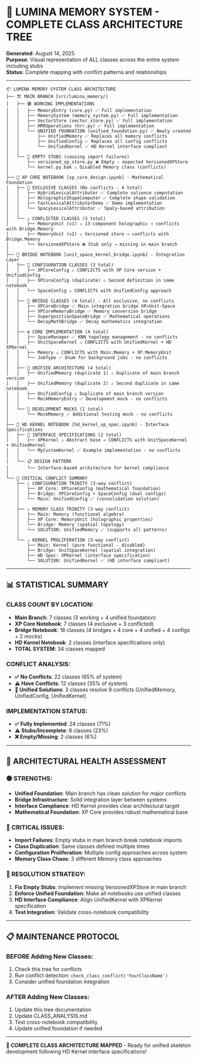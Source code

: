 # 🌳 **LUMINA MEMORY SYSTEM - COMPLETE CLASS ARCHITECTURE TREE**

**Generated**: August 14, 2025  
**Purpose**: Visual representation of ALL classes across the entire system including stubs  
**Status**: Complete mapping with conflict patterns and relationships

---

```
📦 LUMINA MEMORY SYSTEM CLASS ARCHITECTURE
├── 🏗️ MAIN BRANCH [src/lumina_memory/]
│   ├── 🟢 WORKING IMPLEMENTATIONS
│   │   ├── MemoryEntry (core.py) ✅ Full implementation
│   │   ├── MemorySystem (memory_system.py) ✅ Full implementation  
│   │   ├── VectorStore (vector_store.py) ✅ Full implementation
│   │   ├── HRROperations (hrr.py) ✅ Full implementation
│   │   └── UNIFIED FOUNDATION (unified_foundation.py) ✅ Newly created
│   │       ├── UnifiedMemory ✅ Replaces all memory conflicts
│   │       ├── UnifiedConfig ✅ Replaces all config conflicts  
│   │       └── UnifiedKernel ✅ HD Kernel interface compliant
│   │
│   └── 🔴 EMPTY STUBS (causing import failures)
│       ├── versioned_xp_store.py ❌ Empty - expected VersionedXPStore
│       └── kernel.py.bak ⚠️ Disabled Memory class (conflicts)
│
├── 📔 XP CORE NOTEBOOK [xp_core_design.ipynb] - Mathematical Foundation
│   ├── 🎯 EXCLUSIVE CLASSES (No conflicts - 4 total)
│   │   ├── HybridLexicalAttributor ✅ Complete salience computation
│   │   ├── HolographicShapeComputer ✅ Complete shape validation  
│   │   ├── FastLexicalAttributorDemo ✅ Demo implementation
│   │   └── SpacyLexicalAttributor ✅ SpaCy-based attribution
│   │
│   └── ⚠️ CONFLICTED CLASSES (3 total)
│       ├── MemoryUnit (v1) ⚠️ 13-component holographic → conflicts with Bridge.Memory
│       ├── MemoryUnit (v2) ⚠️ Versioned store → conflicts with Bridge.Memory  
│       └── VersionedXPStore ❌ Stub only → missing in main branch
│
├── 🌉 BRIDGE NOTEBOOK [unit_space_kernel_bridge.ipynb] - Integration Layer  
│   ├── 🔧 CONFIGURATION CLASSES (3 total)
│   │   ├── XPCoreConfig ⚠️ CONFLICTS with XP Core version + UnifiedConfig
│   │   ├── XPCoreConfig (duplicate) ⚠️ Second definition in same notebook
│   │   └── SpaceConfig ⚠️ CONFLICTS with UnifiedConfig approach
│   │
│   ├── 🌉 BRIDGE CLASSES (4 total) - All exclusive, no conflicts
│   │   ├── XPCoreBridge ✅ Main integration bridge XP↔Unit-Space
│   │   ├── XPCoreMemoryBridge ✅ Memory conversion bridge
│   │   ├── SuperpositionSpaceBridge ✅ Mathematical operations  
│   │   └── DecayMathBridge ✅ Decay mathematics integration
│   │
│   ├── ⚙️ CORE IMPLEMENTATION (4 total)
│   │   ├── SpaceManager ✅ KNN topology management - no conflicts
│   │   ├── UnitSpaceKernel ⚠️ CONFLICTS with UnifiedKernel + HD XPKernel
│   │   ├── Memory ⚠️ CONFLICTS with Main.Memory + XP.MemoryUnit
│   │   └── JobType ✅ Enum for background jobs - no conflicts
│   │
│   ├── 🔄 UNIFIED ARCHITECTURE (4 total)  
│   │   ├── UnifiedMemory (duplicate 1) ⚠️ Duplicate of main branch version
│   │   ├── UnifiedMemory (duplicate 2) ⚠️ Second duplicate in same notebook
│   │   ├── UnifiedConfig ⚠️ Duplicate of main branch version
│   │   └── MockMemoryEntry ✅ Development mock - no conflicts
│   │
│   └── 🧪 DEVELOPMENT MOCKS (1 total)
│       └── MockMemory ✅ Additional testing mock - no conflicts
│
├── 🎯 HD KERNEL NOTEBOOK [hd_kernel_xp_spec.ipynb] - Interface Specifications
│   ├── 🎯 INTERFACE SPECIFICATIONS (2 total)
│   │   ├── XPKernel ⚠️ Abstract base → CONFLICTS with UnitSpaceKernel + UnifiedKernel
│   │   └── MyCustomKernel ✅ Example implementation - no conflicts
│   │
│   └── 📋 DESIGN PATTERN
│       └── Interface-based architecture for kernel compliance
│
└── 🚨 CRITICAL CONFLICT SUMMARY
    ├── ⚠️ CONFIGURATION TRINITY (3-way conflict)
    │   ├── XP Core: XPCoreConfig (mathematical foundation)
    │   ├── Bridge: XPCoreConfig + SpaceConfig (dual configs)
    │   └── Main: UnifiedConfig ✅ (consolidation solution)
    │
    ├── ⚠️ MEMORY CLASS TRINITY (3-way conflict)  
    │   ├── Main: Memory (functional algebra)
    │   ├── XP Core: MemoryUnit (holographic properties)
    │   └── Bridge: Memory (spatial topology)  
    │   └── SOLUTION: UnifiedMemory ✅ (supports all patterns)
    │
    └── ⚠️ KERNEL PROLIFERATION (3-way conflict)
        ├── Main: Kernel (pure functional - disabled)
        ├── Bridge: UnitSpaceKernel (spatial integration)  
        ├── HD Spec: XPKernel (interface specification)
        └── SOLUTION: UnifiedKernel ✅ (HD interface compliant)
```

---

## 📊 **STATISTICAL SUMMARY**

### **CLASS COUNT BY LOCATION**:
- **Main Branch**: 7 classes (3 working + 4 unified foundation)
- **XP Core Notebook**: 7 classes (4 exclusive + 3 conflicted)  
- **Bridge Notebook**: 18 classes (4 bridges + 4 core + 4 unified + 4 configs + 2 mocks)
- **HD Kernel Notebook**: 2 classes (interface specifications only)
- **TOTAL SYSTEM**: 34 classes mapped

### **CONFLICT ANALYSIS**:
- **✅ No Conflicts**: 22 classes (65% of system)
- **⚠️ Have Conflicts**: 12 classes (35% of system)  
- **🎯 Unified Solutions**: 3 classes resolve 9 conflicts (UnifiedMemory, UnifiedConfig, UnifiedKernel)

### **IMPLEMENTATION STATUS**:
- **✅ Fully Implemented**: 24 classes (71%)
- **⚠️ Stubs/Incomplete**: 8 classes (23%)
- **❌ Empty/Missing**: 2 classes (6%)

---

## 🎯 **ARCHITECTURAL HEALTH ASSESSMENT**

### **🟢 STRENGTHS**:
- **Unified Foundation**: Main branch has clean solution for major conflicts
- **Bridge Infrastructure**: Solid integration layer between systems
- **Interface Compliance**: HD Kernel provides clear architectural target  
- **Mathematical Foundation**: XP Core provides robust mathematical base

### **🔴 CRITICAL ISSUES**:
- **Import Failures**: Empty stubs in main branch break notebook imports
- **Class Duplication**: Same classes defined multiple times  
- **Configuration Proliferation**: Multiple config approaches across system
- **Memory Class Chaos**: 3 different Memory class approaches

### **🚀 RESOLUTION STRATEGY**:
1. **Fix Empty Stubs**: Implement missing VersionedXPStore in main branch
2. **Enforce Unified Foundation**: Make all notebooks use unified classes
3. **HD Interface Compliance**: Align UnifiedKernel with XPKernel specification  
4. **Test Integration**: Validate cross-notebook compatibility

---

## 📋 **MAINTENANCE PROTOCOL**

### **BEFORE Adding New Classes**:
1. Check this tree for conflicts
2. Run conflict detection: `check_class_conflict('YourClassName')`  
3. Consider unified foundation integration

### **AFTER Adding New Classes**:  
1. Update this tree documentation
2. Update CLASS_ANALYSIS.md
3. Test cross-notebook compatibility
4. Update unified foundation if needed

---

**🎉 COMPLETE CLASS ARCHITECTURE MAPPED** - Ready for unified skeleton development following HD Kernel interface specifications!

